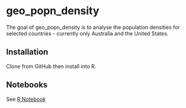 
<!-- README.md is generated from README.Rmd. Please edit that file -->

# geo_popn_density

<!-- badges: start -->
<!-- badges: end -->

The goal of geo_popn_density is to analyse the population densities for
selected countries - currently only Australia and the United States.

## Installation

Clone from GitHub then install into R.

## Notebooks

See [R
Notebook](https://github.com/qwertytam/geo.popn.density/blob/master/densities/densities.nb.html)
